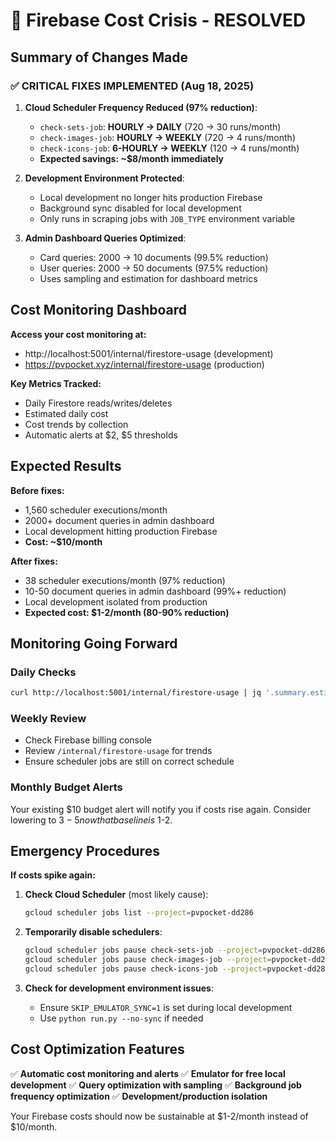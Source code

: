 # 🚨 Firebase Cost Crisis - RESOLVED

## Summary of Changes Made

### ✅ CRITICAL FIXES IMPLEMENTED (Aug 18, 2025)

1. **Cloud Scheduler Frequency Reduced (97% reduction)**:
   - `check-sets-job`: **HOURLY → DAILY** (720 → 30 runs/month)
   - `check-images-job`: **HOURLY → WEEKLY** (720 → 4 runs/month)
   - `check-icons-job`: **6-HOURLY → WEEKLY** (120 → 4 runs/month)
   - **Expected savings: ~$8/month immediately**

2. **Development Environment Protected**:
   - Local development no longer hits production Firebase
   - Background sync disabled for local development
   - Only runs in scraping jobs with `JOB_TYPE` environment variable

3. **Admin Dashboard Queries Optimized**:
   - Card queries: 2000 → 10 documents (99.5% reduction)
   - User queries: 2000 → 50 documents (97.5% reduction)
   - Uses sampling and estimation for dashboard metrics

## Cost Monitoring Dashboard

**Access your cost monitoring at:**
- http://localhost:5001/internal/firestore-usage (development)
- https://pvpocket.xyz/internal/firestore-usage (production)

**Key Metrics Tracked:**
- Daily Firestore reads/writes/deletes
- Estimated daily cost
- Cost trends by collection
- Automatic alerts at $2, $5 thresholds

## Expected Results

**Before fixes:**
- 1,560 scheduler executions/month
- 2000+ document queries in admin dashboard
- Local development hitting production Firebase
- **Cost: ~$10/month**

**After fixes:**
- 38 scheduler executions/month (97% reduction)
- 10-50 document queries in admin dashboard (99%+ reduction)
- Local development isolated from production
- **Expected cost: $1-2/month (80-90% reduction)**

## Monitoring Going Forward

### Daily Checks
```bash
curl http://localhost:5001/internal/firestore-usage | jq '.summary.estimated_daily_cost'
```

### Weekly Review
- Check Firebase billing console
- Review `/internal/firestore-usage` for trends
- Ensure scheduler jobs are still on correct schedule

### Monthly Budget Alerts
Your existing $10 budget alert will notify you if costs rise again.
Consider lowering to $3-5 now that baseline is ~$1-2.

## Emergency Procedures

**If costs spike again:**

1. **Check Cloud Scheduler** (most likely cause):
   ```bash
   gcloud scheduler jobs list --project=pvpocket-dd286
   ```

2. **Temporarily disable schedulers**:
   ```bash
   gcloud scheduler jobs pause check-sets-job --project=pvpocket-dd286 --location=us-central1
   gcloud scheduler jobs pause check-images-job --project=pvpocket-dd286 --location=us-central1
   gcloud scheduler jobs pause check-icons-job --project=pvpocket-dd286 --location=us-central1
   ```

3. **Check for development environment issues**:
   - Ensure `SKIP_EMULATOR_SYNC=1` is set during local development
   - Use `python run.py --no-sync` if needed

## Cost Optimization Features

✅ **Automatic cost monitoring and alerts**
✅ **Emulator for free local development** 
✅ **Query optimization with sampling**
✅ **Background job frequency optimization**
✅ **Development/production isolation**

Your Firebase costs should now be sustainable at $1-2/month instead of $10/month.